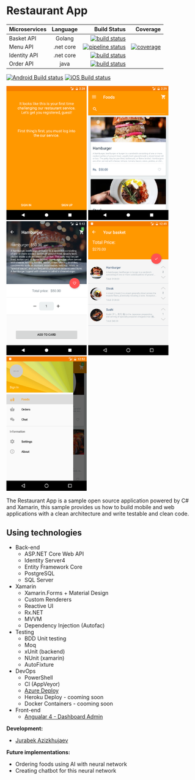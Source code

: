 # Restaurant App

| Microservices | Language      | Build Status| Coverage |
| ------------- |:-------------:| -----------:| --------:|
| Basket API    | Golang        | [![build status](https://www.dropbox.com/s/iyd2zm0dbuuz04k/basket_api_build_status.svg?raw=1)](https://gitlab.com/Jurabek/Restaurant-App/pipelines) |
| Menu API      | .net core     |   [![pipeline status](https://gitlab.com/Jurabek/Restaurant-App/badges/feature/backend_microservices_architicture/pipeline.svg)](https://gitlab.com/Jurabek/Restaurant-App/pipelines) | [![coverage](https://www.dropbox.com/s/cxqz4izs3i7tve3/menu_api_coverage.svg?raw=1)](https://jurabek.github.io/restaurant-menu-api-coverage)
| Identity API | .net core      |    [![build status](https://www.dropbox.com/s/5rnmc8yrfynmyiw/identity_api_build_status.svg?raw=1)](https://gitlab.com/Jurabek/Restaurant-App/pipelines) |
| Order API | java |    [![build status](https://www.dropbox.com/s/h7mtywm6vb3vrx6/order_api_build_status.svg?raw=1)](https://gitlab.com/Jurabek/Restaurant-App/pipelines) |

[![Android Build status](https://build.appcenter.ms/v0.1/apps/ae1793a8-cb35-40cc-a5db-583847244261/branches/develop/badge)](https://appcenter.ms)
[![iOS Build status](https://build.appcenter.ms/v0.1/apps/9a0e12b9-f5cc-4a2c-8d54-f09e48cffd86/branches/develop/badge)](https://appcenter.ms)



<img src="art/1.png" width="210"/> <img src="art/2.png" width="210"/> <img src="art/3.png" width="210"/> <img src="art/4.png" width="210"/> <img src="art/5.png" width="210"/>

The Restaurant App is a sample open source application powered by C# and Xamarin, this sample provides us how to build mobile and web applications with a clean architecture and write testable and clean code.

## Using technologies

* Back-end
  * ASP.NET Core Web API
  * Identity Server4
  * Entity Framework Core
  * PostgreSQL
  * SQL Server
* Xamarin
  * Xamarin.Forms + Material Design
  * Custom Renderers
  * Reactive UI
  * Rx.NET
  * MVVM
  * Dependency Injection (Autofac)
* Testing
  * BDD Unit testing
  * Moq
  * xUnit (backend)
  * NUnit (xamarin)
  * AutoFixture
* DevOps
  * PowerShell
  * CI (AppVeyor)
  * [Azure Deploy](https://restaurantserverapi.azurewebsites.net/)
  * Heroku Deploy - cooming soon
  * Docker Containers - cooming soon
* Front-end
  * [Angualar 4 - Dashboard Admin](https://github.com/Jurabek/Restaurant-App-Dashboard)

**Development:**

* [Jurabek Azizkhujaev](https://github.com/jurabek)

**Future implementations:**

* Ordering foods using AI with neural network
* Creating chatbot for this neural network
